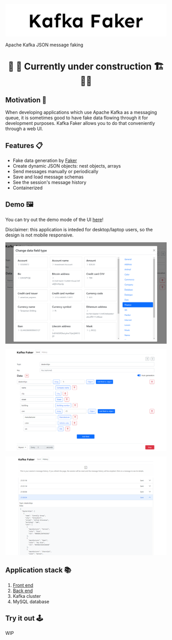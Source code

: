 <p align="center">
  <img src="./.github/kafka-faker-logo-background.svg"/>
</p>

Apache Kafka JSON message faking

<h1 align="center">
👷 🚧 Currently under construction 🏗️ 👷‍♀️
</h1>

## Motivation 🤔

When developing applications which use Apache Kafka as a messaging queue, it is sometimes good to have fake data flowing through it for development purposes. Kafka Faker allows you to do that conveniently through a web UI.

## Features 📋

- Fake data generation by [Faker](https://fakerjs.dev/)
- Create dynamic JSON objects: nest objects, arrays
- Send messages manually or periodically
- Save and load message schemas
- See the session's message history
- Containerized

## Demo 🖼️

You can try out the demo mode of the UI [here](https://benasb.github.io/kafka-faker)!

Disclaimer: this application is inteded for desktop/laptop users, so the design is not mobile responsive.

![Kafka Faker demo picture 1](./.github/demo-1.png)

![Kafka Faker demo picture 2](./.github/demo-2.png)

![Kafka Faker demo picture 3](./.github/demo-3.png)

## Application stack 📚

1. [Front end](./front-end/README.md)
2. [Back end](./back-end/README.md)
3. Kafka cluster
4. MySQL database

## Try it out 🕹️

WIP
